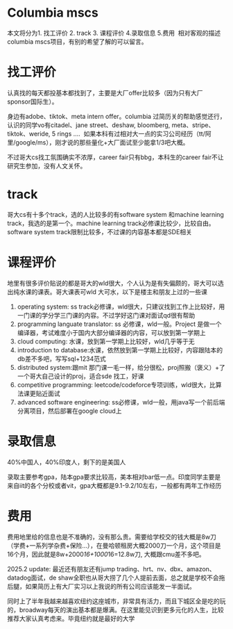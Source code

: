 
# Columbia mscs

本文将分为1. 找工评价 2. track 3. 课程评价 4.录取信息 5.费用  相对客观的描述columbia mscs项目，有别的希望了解的可以留言。

# 找工评价
认真找的每天都投基本都找到了，主要是大厂offer比较多（因为只有大厂sponsor国际生）。

身边有adobe、tiktok、meta intern offer。columbia 过简历关的帮助感觉还行，认识的同学vo有citadel、jane street、deshaw, bloomberg, meta、stripe、tiktok、weride, 5 rings ....  如果本科有过相对大一点的实习公司经历（tt/阿里/google/ms），刚才说的那些量化+大厂面试至少能拿1/3吧大概。

不过哥大cs找工氛围确实不浓厚，career fair只有bbg，本科生的career fair不让研究生参加，没有人文关怀。

# track
哥大cs有十多个track，选的人比较多的有software system 和machine learning track，我选的是第一个。machine learning track必修课比较少，比较自由。software system track限制比较多，不过课的内容基本都是SDE相关
# 课程评价
地里有很多评价贴说的都是哥大的wld很大，个人认为是有失偏颇的，哥大可以选出纯水课的课表。哥大课表可wld 大可水，以下是楼主和朋友上过的一些课

1. operating system: ss track必修课，wld很大，只建议找到工作上比较好，用一门课的学分学三门课的内容。不过学好这门课对面试qd很有帮助
2. programming languate translator: ss 必修课，wld一般。Project 是做一个编译器，考试难度小于国内大部分编译器的内容，可以放到第一学期上
3. cloud computing: 水课，放到第一学期上比较好，wld几乎等于无
4. introduction to database:水课，依然放到第一学期上比较好，内容跟陆本的db差不多吧，写写sql+1234范式
5. distributed system:跟mit 那门课一毛一样，给分很松，proj照搬（褒义）+了一个哥大自己设计的proj，适合sde 找工，好课
6. competitive programming: leetcode/codeforce专项训练，wld很大，比算法课更贴近面试
7. advanced software engineering: ss必修课，wld一般，用java写一个前后端分离项目，然后部署在google cloud上

# 录取信息
40%中国人，40%印度人，剩下的是美国人

录取主要参考gpa，陆本gpa要求比较高，美本相对bar低一点。印度同学主要是来自iit的各个分校或者vit，gpa大概都是9.1-9.2/10左右，一般都有两年工作经历



# 费用


费用地里给的信息也是不准确的，没有那么贵。需要给学校交的钱大概是8w刀（学费+一系列学杂费+保险...），在曼哈顿租房大概2000刀一个月，这个项目是16个月，因此就是8w+2000*16+1000*16=12.8w刀, 大概跟cmu差不多吧。

2025.2 update: 最近还有朋友还有jump trading、hrt、nv、dbx、amazon、datadog面试，de shaw全职也从哥大捞了几个人提前去面，总之就是学校不会拖后腿，如果简历上有大厂实习以上我说的所有公司应该能发一半面试。

同时上了半年我越来越喜欢纽约这座城市，非常具有活力，而且下城区全是吃的玩的，broadway每天的演出基本都是爆满。在这里能见识到更多元化的人生，比较推荐大家认真考虑来。毕竟纽约就是最好的大学

